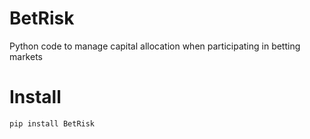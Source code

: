 # BetRisk
Python code to manage capital allocation when participating in betting markets

# Install
```
pip install BetRisk
```
